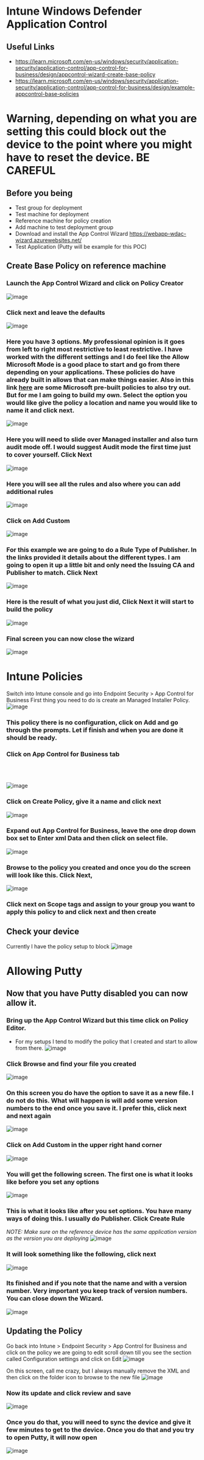 # Intune Windows Defender Application Control

## Useful Links
* https://learn.microsoft.com/en-us/windows/security/application-security/application-control/app-control-for-business/design/appcontrol-wizard-create-base-policy
* https://learn.microsoft.com/en-us/windows/security/application-security/application-control/app-control-for-business/design/example-appcontrol-base-policies

# Warning, depending on what you are setting this could block out the device to the point where you might have to reset the device. BE CAREFUL

## Before you being
* Test group for deployment
* Test machine for deployment
* Reference machine for policy creation
* Add machine to test deployment group
* Download and install the App Control Wizard https://webapp-wdac-wizard.azurewebsites.net/
* Test Application (Putty will be example for this POC)

## Create Base Policy on reference machine
### Launch the App Control Wizard and click on Policy Creator
![image](https://github.com/edtechjeff/edtechjeff/blob/main/HowTo/Assets/WDAC/Image1.png)

### Click next and leave the defaults
![image](https://github.com/edtechjeff/edtechjeff/blob/main/HowTo/Assets/WDAC/image2.png)

### Here you have 3 options. My professional opinion is it goes from left to right most restrictive to least restrictive. I have worked with the different settings and I do feel like the Allow Microsoft Mode is a good place to start and go from there depending on your applications. These policies do have already built in allows that can make things easier.  Also in this link [here](https://learn.microsoft.com/en-us/windows/security/application-security/application-control/app-control-for-business/design/example-appcontrol-base-policies) are some Microsoft pre-built policies to also try out. But for me I am going to build my own. Select the option you would like give the policy a location and name you would like to name it and click next.
![image](https://github.com/edtechjeff/edtechjeff/blob/main/HowTo/Assets/WDAC/image3.png)

### Here you will need to slide over Managed installer and also turn audit mode off. I would suggest Audit mode the first time just to cover yourself. Click Next
![image](https://github.com/edtechjeff/edtechjeff/blob/main/HowTo/Assets/WDAC/Image4.png)

### Here you will see all the rules and also where you can add additional rules
![image](https://github.com/edtechjeff/edtechjeff/blob/main/HowTo/Assets/WDAC/image5.png)

### Click on Add Custom

![image](https://github.com/edtechjeff/edtechjeff/blob/main/HowTo/Assets/WDAC/image6.png)

### For this example we are going to do a Rule Type of Publisher. In the links provided it details about the different types. I am going to open it up a little bit and only need the Issuing CA and Publisher to match. Click Next 
![image](https://github.com/edtechjeff/edtechjeff/blob/main/HowTo/Assets/WDAC/image7.png)

### Here is the result of what you just did, Click Next it will start to build the policy
![image](https://github.com/edtechjeff/edtechjeff/blob/main/HowTo/Assets/WDAC/image8.png)

### Final screen you can now close the wizard
![image](https://github.com/edtechjeff/edtechjeff/blob/main/HowTo/Assets/WDAC/image9.png)

# Intune Policies
Switch into Intune console and go into Endpoint Security > App Control for Business
First thing you need to do is create an Managed Installer Policy. 
![image](https://github.com/edtechjeff/edtechjeff/blob/main/HowTo/Assets/WDAC/image10.png)

### This policy there is no configuration, click on Add and go through the prompts. Let if finish and when you are done it should be ready.
### Click on App Control for Business tab
<br>
</br>

![image](https://github.com/edtechjeff/edtechjeff/blob/main/HowTo/Assets/WDAC/image11.png)

### Click on Create Policy, give it a name and click next
![image](https://github.com/edtechjeff/edtechjeff/blob/main/HowTo/Assets/WDAC/image12.png)

### Expand out App Control for Business, leave the one drop down box set to Enter xml Data and then click on select file. 
![image](https://github.com/edtechjeff/edtechjeff/blob/main/HowTo/Assets/WDAC/image13.png)

### Browse to the policy you created and once you do the screen will look like this. Click Next, 
![image](https://github.com/edtechjeff/edtechjeff/blob/main/HowTo/Assets/WDAC/image14.png)

### Click next on Scope tags and assign to your group you want to apply this policy to and click next and then create

## Check your device
Currently I have the policy setup to block 
![image](https://github.com/edtechjeff/edtechjeff/blob/main/HowTo/Assets/WDAC/image0.png)

# Allowing Putty

## Now that you have Putty disabled you can now allow it. 

### Bring up the App Control Wizard but this time click on Policy Editor. 
* For my setups I tend to modify the policy that I created and start to allow from there.
![image](https://github.com/edtechjeff/edtechjeff/blob/main/HowTo/Assets/WDAC/image1.png)

### Click Browse and find your file you created
![image](https://github.com/edtechjeff/edtechjeff/blob/main/HowTo/Assets/WDAC/image16.png)

### On this screen you do have the option to save it as a new file. I do not do this. What will happen is will add some version numbers to the end once you save it. I prefer this, click next and next again
![image](https://github.com/edtechjeff/edtechjeff/blob/main/HowTo/Assets/WDAC/image17.png)

### Click on Add Custom in the upper right hand corner
![image](https://github.com/edtechjeff/edtechjeff/blob/main/HowTo/Assets/WDAC/image18.png)

### You will get the following screen. The first one is what it looks like before you set any options
![image](https://github.com/edtechjeff/edtechjeff/blob/main/HowTo/Assets/WDAC/image19.png)

### This is what it looks like after you set options. You have many ways of doing this. I usually do Publisher. Click Create Rule
*NOTE: Make sure on the reference device has the same application version as the version you are deploying*
![image](https://github.com/edtechjeff/edtechjeff/blob/main/HowTo/Assets/WDAC/image20.png)

### It will look something like the following, click next
![image](https://github.com/edtechjeff/edtechjeff/blob/main/HowTo/Assets/WDAC/image21.png)

### Its finished and if you note that the name and with a version number. Very important you keep track of version numbers. You can close down the Wizard.
![image](https://github.com/edtechjeff/edtechjeff/blob/main/HowTo/Assets/WDAC/image22.png)

## Updating the Policy
Go back into Intune > Endpoint Security > App Control for Business and click on the policy we are going to edit scroll down till you see the section called Configuration settings and click on Edit
![image](https://github.com/edtechjeff/edtechjeff/blob/main/HowTo/Assets/WDAC/image23.png)

On this screen, call me crazy, but I always manually remove the XML and then click on the folder icon to browse to the new file
![image](https://github.com/edtechjeff/edtechjeff/blob/main/HowTo/Assets/WDAC/image24.png)

### Now its update and click review and save
![image](https://github.com/edtechjeff/edtechjeff/blob/main/HowTo/Assets/WDAC/image25.png)

### Once you do that, you will need to sync the device and give it few minutes to get to the device. Once you do that and you try to open Putty, it will now open</font>
![image](https://github.com/edtechjeff/edtechjeff/blob/main/HowTo/Assets/WDAC/Image15.png)
